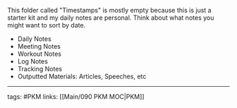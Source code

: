 This folder called "Timestamps" is mostly empty because this is just a starter kit and my daily notes are personal. Think about what notes you might want to sort by date.

- Daily Notes
- Meeting Notes
- Workout Notes
- Log Notes
- Tracking Notes
- Outputted Materials: Articles, Speeches, etc

---
tags: #PKM
links: [[Main/090 PKM MOC|PKM]]